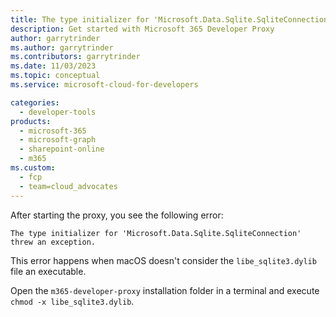 ```yaml
---
title: The type initializer for 'Microsoft.Data.Sqlite.SqliteConnection' threw an exception
description: Get started with Microsoft 365 Developer Proxy
author: garrytrinder
ms.author: garrytrinder
ms.contributors: garrytrinder
ms.date: 11/03/2023
ms.topic: conceptual
ms.service: microsoft-cloud-for-developers

categories:
  - developer-tools
products:
  - microsoft-365
  - microsoft-graph
  - sharepoint-online
  - m365
ms.custom:
  - fcp
  - team=cloud_advocates
---
```


After starting the proxy, you see the following error:

```text
The type initializer for 'Microsoft.Data.Sqlite.SqliteConnection' threw an exception.
```

This error happens when macOS doesn't consider the `libe_sqlite3.dylib` file an executable.

Open the `m365-developer-proxy` installation folder in a terminal and execute `chmod -x libe_sqlite3.dylib`.
